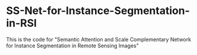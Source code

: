 # SS-Net-for-Instance-Segmentation-in-RSI
This is the code for "Semantic Attention and Scale Complementary Network for Instance Segmentation in Remote Sensing Images"
